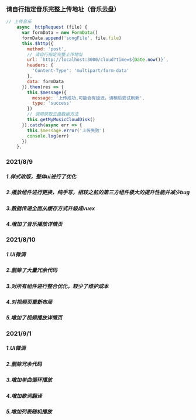 ### 请自行指定音乐完整上传地址（音乐云盘）

```js
// 上传音乐
    async  httpRequest (file) {
      var formData = new FormData()
      formData.append('songFile', file.file)
      this.$http({
        method: 'post',
        // 请自行指定完整上传地址
        url: `http://localhost:3000/cloud?time=${Date.now()}`,
        headers: {
          'Content-Type': 'multipart/form-data'
        },
        data: formData
      }).then(res => {
        this.$message({
          message: '上传成功,可能会有延迟，请稍后尝试刷新',
          type: 'success'
        })
        // 调用获取云盘数据方法
        this.getMyMusicCloudDisk()
      }).catch(async err => {
        this.$message.error('上传失败')
        console.log(err)
      })
    },
```

### 2021/8/9

##### 1.样式改版，整体ui进行了优化

##### 2.播放组件进行更换，纯手写，相较之前的第三方组件极大的提升性能并减少bug

##### 3.数据传递全面从缓存方式升级成vuex

##### 4.增加了音乐播放详情页




### 2021/8/10

##### 1.UI微调

##### 2.删除了大量冗余代码

##### 3.对所有组件进行整合优化，较少了维护成本

##### 4.对视频页重新布局

##### 5.增加了视频播放详情页



### 2021/9/1

##### 1.UI微调

##### 2.删除冗余代码

##### 3.增加单曲循环播放

##### 4.增加歌词翻译

##### 5.增加列表随机播放


